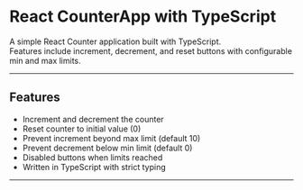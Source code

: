 # React CounterApp with TypeScript

A simple React Counter application built with TypeScript.  
Features include increment, decrement, and reset buttons with configurable min and max limits.

---

## Features

- Increment and decrement the counter
- Reset counter to initial value (0)
- Prevent increment beyond max limit (default 10)
- Prevent decrement below min limit (default 0)
- Disabled buttons when limits reached
- Written in TypeScript with strict typing

---
